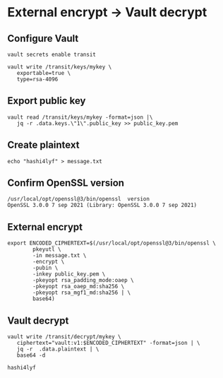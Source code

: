 # External encrypt -> Vault decrypt

## Configure Vault
```
vault secrets enable transit

vault write /transit/keys/mykey \
   exportable=true \
   type=rsa-4096
```

## Export public key
```
vault read /transit/keys/mykey -format=json |\
   jq -r .data.keys.\"1\".public_key >> public_key.pem
```

## Create plaintext
```
echo "hashi4lyf" > message.txt
```

## Confirm OpenSSL version
```
/usr/local/opt/openssl@3/bin/openssl  version
OpenSSL 3.0.0 7 sep 2021 (Library: OpenSSL 3.0.0 7 sep 2021)
```

## External encrypt
```
export ENCODED_CIPHERTEXT=$(/usr/local/opt/openssl@3/bin/openssl \
        pkeyutl \
        -in message.txt \
        -encrypt \
        -pubin \
        -inkey public_key.pem \
        -pkeyopt rsa_padding_mode:oaep \
        -pkeyopt rsa_oaep_md:sha256 \
        -pkeyopt rsa_mgf1_md:sha256 | \
        base64)
```

## Vault decrypt
```
vault write /transit/decrypt/mykey \
   ciphertext="vault:v1:$ENCODED_CIPHERTEXT" -format=json | \
   jq -r  .data.plaintext | \
   base64 -d

hashi4lyf
```


